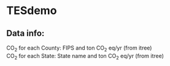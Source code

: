 # TESdemo
## Data info:
CO<sub>2</sub> for each County: FIPS and ton CO<sub>2</sub> eq/yr (from itree) <br/>
CO<sub>2</sub> for each State: State name and ton CO<sub>2</sub> eq/yr (from itree)
